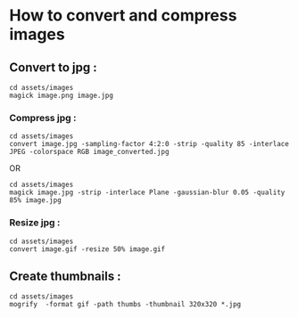 # How to convert and compress images
## Convert to jpg :
```shell script
cd assets/images
magick image.png image.jpg
```

### Compress jpg : 
```shell script
cd assets/images
convert image.jpg -sampling-factor 4:2:0 -strip -quality 85 -interlace JPEG -colorspace RGB image_converted.jpg
```
OR
```shell script
cd assets/images
magick image.jpg -strip -interlace Plane -gaussian-blur 0.05 -quality 85% image.jpg
```

### Resize jpg :
```shell script
cd assets/images
convert image.gif -resize 50% image.gif
```

## Create thumbnails :
```shell script
cd assets/images
mogrify  -format gif -path thumbs -thumbnail 320x320 *.jpg
```
